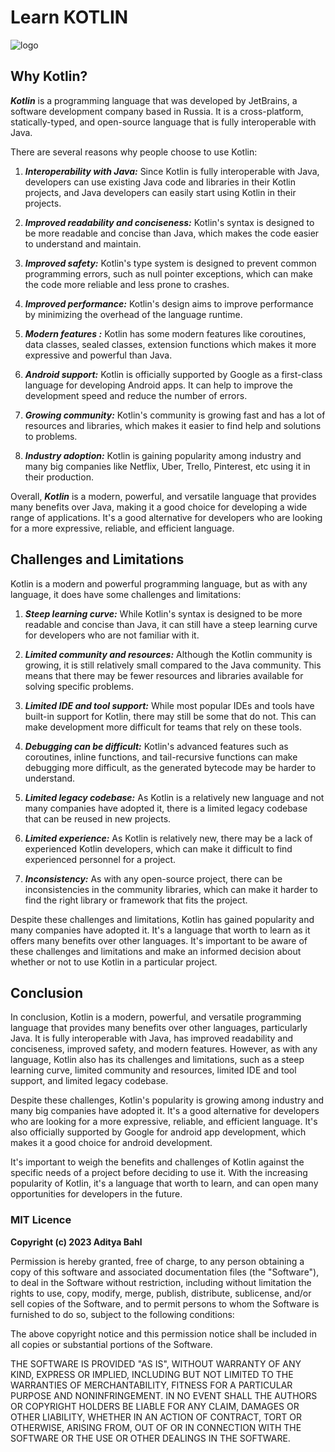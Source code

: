 # Learn KOTLIN

![logo](https://user-images.githubusercontent.com/90335449/212564597-4cfcde0c-abb0-40cf-859c-ebc72241b7f8.png)

## Why Kotlin?

**_Kotlin_** is a programming language that was developed by JetBrains, a software development company based in Russia. It is a cross-platform, statically-typed, and open-source language that is fully interoperable with Java.

There are several reasons why people choose to use Kotlin:

1. **_Interoperability with Java:_** Since Kotlin is fully interoperable with Java, developers can use existing Java code and libraries in their Kotlin projects, and Java developers can easily start using Kotlin in their projects.

2. **_Improved readability and conciseness:_** Kotlin's syntax is designed to be more readable and concise than Java, which makes the code easier to understand and maintain.

3. **_Improved safety:_** Kotlin's type system is designed to prevent common programming errors, such as null pointer exceptions, which can make the code more reliable and less prone to crashes.

4. **_Improved performance:_** Kotlin's design aims to improve performance by minimizing the overhead of the language runtime.

5. **_Modern features :_** Kotlin has some modern features like coroutines, data classes, sealed classes, extension functions which makes it more expressive and powerful than Java.

6. **_Android support:_** Kotlin is officially supported by Google as a first-class language for developing Android apps. It can help to improve the development speed and reduce the number of errors.

7. **_Growing community:_** Kotlin's community is growing fast and has a lot of resources and libraries, which makes it easier to find help and solutions to problems.

8. **_Industry adoption:_** Kotlin is gaining popularity among industry and many big companies like Netflix, Uber, Trello, Pinterest, etc using it in their production.

Overall, **_Kotlin_** is a modern, powerful, and versatile language that provides many benefits over Java, making it a good choice for developing a wide range of applications. It's a good alternative for developers who are looking for a more expressive, reliable, and efficient language.

## Challenges and Limitations

Kotlin is a modern and powerful programming language, but as with any language, it does have some challenges and limitations:

1. **_Steep learning curve:_** While Kotlin's syntax is designed to be more readable and concise than Java, it can still have a steep learning curve for developers who are not familiar with it.

2. **_Limited community and resources:_** Although the Kotlin community is growing, it is still relatively small compared to the Java community. This means that there may be fewer resources and libraries available for solving specific problems.

3. **_Limited IDE and tool support:_** While most popular IDEs and tools have built-in support for Kotlin, there may still be some that do not. This can make development more difficult for teams that rely on these tools.

4. **_Debugging can be difficult:_** Kotlin's advanced features such as coroutines, inline functions, and tail-recursive functions can make debugging more difficult, as the generated bytecode may be harder to understand.

5. **_Limited legacy codebase:_** As Kotlin is a relatively new language and not many companies have adopted it, there is a limited legacy codebase that can be reused in new projects.

6. **_Limited experience:_** As Kotlin is relatively new, there may be a lack of experienced Kotlin developers, which can make it difficult to find experienced personnel for a project.

7. **_Inconsistency:_** As with any open-source project, there can be inconsistencies in the community libraries, which can make it harder to find the right library or framework that fits the project.

Despite these challenges and limitations, Kotlin has gained popularity and many companies have adopted it. It's a language that worth to learn as it offers many benefits over other languages. It's important to be aware of these challenges and limitations and make an informed decision about whether or not to use Kotlin in a particular project.

## Conclusion

In conclusion, Kotlin is a modern, powerful, and versatile programming language that provides many benefits over other languages, particularly Java. It is fully interoperable with Java, has improved readability and conciseness, improved safety, and modern features. However, as with any language, Kotlin also has its challenges and limitations, such as a steep learning curve, limited community and resources, limited IDE and tool support, and limited legacy codebase.

Despite these challenges, Kotlin's popularity is growing among industry and many big companies have adopted it. It's a good alternative for developers who are looking for a more expressive, reliable, and efficient language. It's also officially supported by Google for android app development, which makes it a good choice for android development.

It's important to weigh the benefits and challenges of Kotlin against the specific needs of a project before deciding to use it. With the increasing popularity of Kotlin, it's a language that worth to learn, and can open many opportunities for developers in the future.

### MIT Licence

**Copyright (c) 2023 Aditya Bahl**

Permission is hereby granted, free of charge, to any person obtaining a copy of this software and associated documentation files (the "Software"), to deal in the Software without restriction, including without limitation the rights to use, copy, modify, merge, publish, distribute, sublicense, and/or sell copies of the Software, and to permit persons to whom the Software is furnished to do so, subject to the following conditions:

The above copyright notice and this permission notice shall be included in all copies or substantial portions of the Software.

THE SOFTWARE IS PROVIDED "AS IS", WITHOUT WARRANTY OF ANY KIND, EXPRESS OR IMPLIED, INCLUDING BUT NOT LIMITED TO THE WARRANTIES OF MERCHANTABILITY, FITNESS FOR A PARTICULAR PURPOSE AND NONINFRINGEMENT. IN NO EVENT SHALL THE AUTHORS OR COPYRIGHT HOLDERS BE LIABLE FOR ANY CLAIM, DAMAGES OR OTHER LIABILITY, WHETHER IN AN ACTION OF CONTRACT, TORT OR OTHERWISE, ARISING FROM, OUT OF OR IN CONNECTION WITH THE SOFTWARE OR THE USE OR OTHER DEALINGS IN THE SOFTWARE.
